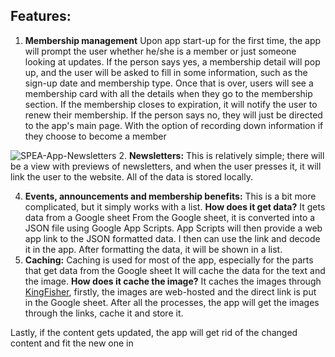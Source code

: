 ## Features:
1. **Membership management**
Upon app start-up for the first time, the app will prompt the user whether he/she is a member or just someone looking at updates.
If the person says yes, a membership detail will pop up, and the user will be asked to fill in some information, such as the sign-up date and membership type.
Once that is over, users will see a membership card with all the details when they go to the membership section. If the membership closes to expiration, it will notify the user to renew their membership.
If the person says no, they will just be directed to the app's main page. With the option of recording down information if they choose to become a member

![SPEA-App-Newsletters](https://github.com/user-attachments/assets/340fb2b8-fe94-4f9f-969f-9cd9a7622144)
2. **Newsletters:** 
This is relatively simple; there will be a view with previews of newsletters, and when the user presses it, it will link the user to the website. All of the data is stored locally.

4. **Events, announcements and membership benefits:**
This is a bit more complicated, but it simply works with a list. 
**How does it get data?** 
It gets data from a Google sheet
From the Google sheet, it is converted into a JSON file using Google App Scripts. App Scripts will then provide a web app link to the JSON formatted data.
I then can use the link and decode it in the app. After formatting the data, it will be shown in a list.
5. **Caching:**
Caching is used for most of the app, especially for the parts that get data from the Google sheet
It will cache the data for the text and the image. 
**How does it cache the image?** 
It caches the images through [KingFisher](https://github.com/onevcat/Kingfisher), firstly, the images are web-hosted and the direct link is put in the Google sheet. After all the processes, the app will get the images through the links, cache it and store it.

Lastly, if the content gets updated, the app will get rid of the changed content and fit the new one in

